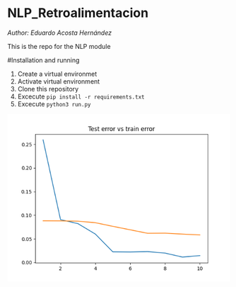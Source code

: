 # NLP_Retroalimentacion
_Author: Eduardo Acosta Hernández_

This is the repo for the NLP module

#Installation and running

1. Create a virtual environmet
2. Activate virtual environment
3. Clone this repository
4. Excecute `pip install -r requirements.txt`
5. Excecute `python3 run.py`

![Task 3 graph](https://github.com/Lalcosta/NLP_Retroalimentacion/blob/main/Train%20and%20test%20errors.png)
